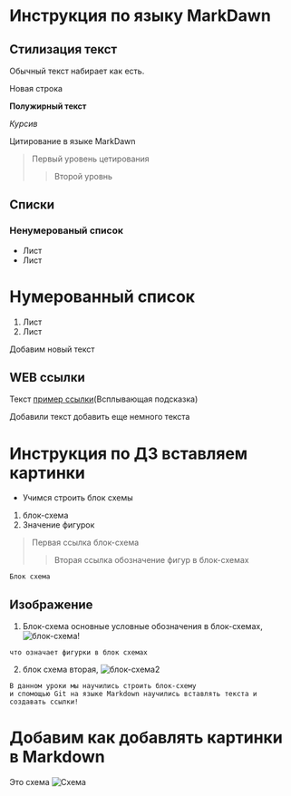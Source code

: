 
# Инструкция по языку MarkDawn

## Стилизация текст 
Обычный текст набирает как есть.

Новая строка 


**Полужирный текст**

*Курсив*

Цитирование в языке MarkDawn
> Первый уровень цетирования 
>>Второй уровнь 
## Списки
### Ненумерованый список 
* Лист
* Лист 

# Нумерованный список
1. Лист
2. Лист


Добавим новый текст 


## WEB ссылки
Текст [пример ссылки]("http.example.com")(Всплывающая подсказка)

Добавили текст 
 добавить еще немного текста



# Инструкция по ДЗ вставляем картинки 
* Учимся строить блок схемы 

1. блок-схема 
2. Значение фигурок 

> Первая ссылка блок-схема 
>>Вторая ссылка обозначение фигур в блок-схемах


``````
Блок схема 
``````
## Изображение 

1. Блок-схема основные условные обозначения в блок-схемах,
![блок-схема!](block1.jpg)



``````
что означает фигурки в блок схемах 
``````
2. блок схема вторая, ![блок-схема2](block2.jpg)

``````
В данном уроки мы научились строить блок-схему
и спомощью Git на языке Markdown научились вставлять текста и создавать ссылки!
``````

# Добавим как добавлять картинки в Markdown 

Это схема ![Схема](Схема.png)
